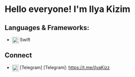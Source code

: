 # Hello everyone! I'm Ilya Kizim

## Languages & Frameworks:
- Swift <img align="left" alt="swift" width="22px" src="https://cdn.jsdelivr.net/npm/simple-icons@v3/icons/swift.svg"/>

## Connect
- [Telegram<img align="left" alt="xcodingwithalfian |" width="22px" src="https://cdn.jsdelivr.net/npm/simple-icons@v3/icons/telegram.svg"/>]
[Telegram]: https://t.me/ilyaKizz
